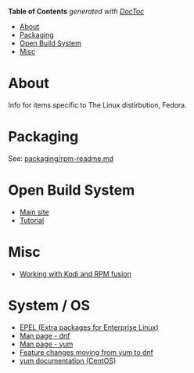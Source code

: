 <!-- START doctoc generated TOC please keep comment here to allow auto update -->
<!-- DON'T EDIT THIS SECTION, INSTEAD RE-RUN doctoc TO UPDATE -->
**Table of Contents**  *generated with [DocToc](https://github.com/thlorenz/doctoc)*

- [About](#about)
- [Packaging](#packaging)
- [Open Build System](#open-build-system)
- [Misc](#misc)

<!-- END doctoc generated TOC please keep comment here to allow auto update -->

# About
Info for items specific to The Linux distirbution, Fedora.

# Packaging

See: [packaging/rpm-readme.md](https://github.com/ProfessorKaos64/documents/new/master/packaging/rpm-readme.md)

# Open Build System

* [Main site](https://build.opensuse.org/)
* [Tutorial](https://en.opensuse.org/openSUSE:Build_Service_Tutorial)

# Misc

* [Working with Kodi and RPM fusion](http://kodi.wiki/view/HOW-TO:Install_Kodi_on_Fedora_23_using_RPMFusion_packages#Configuring_Fedora_.2F_Installing_Dependencies)

# System / OS

* [EPEL (Extra packages for Enterprise Linux)](https://fedoraproject.org/wiki/EPEL)
* [Man page - dnf](http://dnf.readthedocs.io/en/latest/command_ref.html)
* [Man page - yum](http://man7.org/linux/man-pages/man8/yum.8.html)
* [Feature changes moving from yum to dnf](https://www.mankier.com/8/yum2dnf)
* [yum documentation (CentOS)](https://www.centos.org/docs/5/html/yum/)

